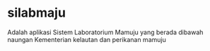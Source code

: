 # silabmaju

Adalah aplikasi
Sistem Laboratorium Mamuju yang berada dibawah naungan
Kementerian kelautan dan perikanan mamuju
